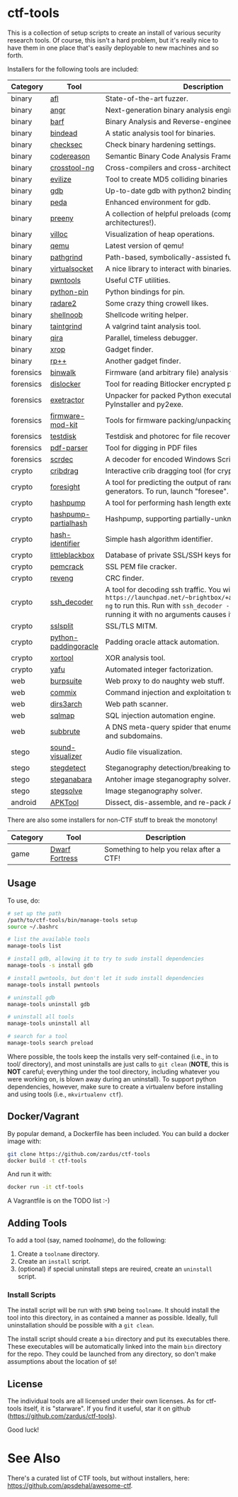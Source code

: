 # ctf-tools

This is a collection of setup scripts to create an install of various security research tools.
Of course, this isn't a hard problem, but it's really nice to have them in one place that's easily deployable to new machines and so forth.

Installers for the following tools are included:

| Category | Tool | Description |
|----------|------|-------------|
| binary | [afl](http://lcamtuf.coredump.cx/afl/) | State-of-the-art fuzzer. | <!--tool-->
| binary | [angr](http://angr.io) | Next-generation binary analysis engine from Shellphish. | <!--tool-->
| binary | [barf](https://github.com/programa-stic/barf-project) | Binary Analysis and Reverse-engineering Framework. | <!--tool-->
| binary | [bindead](https://bitbucket.org/mihaila/bindead/wiki/Home) | A static analysis tool for binaries. | <!--tool-->
| binary | [checksec](https://github.com/slimm609/checksec.sh) | Check binary hardening settings. | <!--tool-->
| binary | [codereason](https://github.com/trailofbits/codereason) | Semantic Binary Code Analysis Framework. | <!--tool-->
| binary | [crosstool-ng](http://crosstool-ng.org/) | Cross-compilers and cross-architecture tools. | <!--tool-->
| binary | [evilize](http://www.mathstat.dal.ca/~selinger/md5collision/) | Tool to create MD5 colliding binaries | <!--tool-->
| binary | [gdb](http://www.gnu.org/software/gdb/) | Up-to-date gdb with python2 bindings. | <!--tool-->
| binary | [peda](https://github.com/longld/peda) | Enhanced environment for gdb. | <!--tool-->
| binary | [preeny](https://github.com/zardus/preeny) | A collection of helpful preloads (compiled for many architectures!). | <!--tool-->
| binary | [villoc](https://github.com/wapiflapi/villoc) | Visualization of heap operations. | <!--tool-->
| binary | [qemu](http://qemu.org) | Latest version of qemu! | <!--tool-->
| binary | [pathgrind](https://github.com/codelion/pathgrind) | Path-based, symbolically-assisted fuzzer. | <!--tool-->
| binary | [virtualsocket](https://github.com/antoniobianchi333/virtualsocket) | A nice library to interact with binaries. | <!--tool-->
| binary | [pwntools](https://github.com/Gallopsled/pwntools) | Useful CTF utilities. | <!--tool-->
| binary | [python-pin](https://github.com/blankwall/Python_Pin) | Python bindings for pin. | <!--tool-->
| binary | [radare2](http://www.radare.org/) | Some crazy thing crowell likes. | <!--tool-->
| binary | [shellnoob](https://github.com/reyammer/shellnoob) | Shellcode writing helper. | <!--tool-->
| binary | [taintgrind](https://github.com/wmkhoo/taintgrind) | A valgrind taint analysis tool. | <!--tool-->
| binary | [qira](http://qira.me) | Parallel, timeless debugger. | <!--tool-->
| binary | [xrop](https://github.com/acama/xrop) | Gadget finder. | <!--tool-->
| binary | [rp++](https://github.com/0vercl0k/rp) | Another gadget finder. | <!--tool-->
| forensics | [binwalk](https://github.com/devttys0/binwalk.git) | Firmware (and arbitrary file) analysis tool. | <!--tool-->
| forensics | [dislocker](http://www.hsc.fr/ressources/outils/dislocker/) | Tool for reading Bitlocker encrypted partitions. | <!--tool-->
| forensics | [exetractor](https://github.com/kholia/exetractor-clone) | Unpacker for packed Python executables. Supports PyInstaller and py2exe. | <!--tool-->
| forensics | [firmware-mod-kit](https://code.google.com/p/firmware-mod-kit/) | Tools for firmware packing/unpacking. | <!--tool-->
| forensics | [testdisk](http://www.cgsecurity.org/wiki/TestDisk) | Testdisk and photorec for file recovery. | <!--tool-->
| forensics | [pdf-parser](http://blog.didierstevens.com/programs/pdf-tools/) | Tool for digging in PDF files | <!--tool-->
| forensics | [scrdec](https://gist.github.com/bcse/1834878) | A decoder for encoded Windows Scripts. | <!--tool-->
| crypto | [cribdrag](https://github.com/SpiderLabs/cribdrag) | Interactive crib dragging tool (for crypto). | <!--tool-->
| crypto | [foresight](https://github.com/ALSchwalm/foresight) | A tool for predicting the output of random number generators. To run, launch "foresee". | <!--tool-->
| crypto | [hashpump](https://github.com/bwall/HashPump) | A tool for performing hash length extension attaacks. | <!--tool-->
| crypto | [hashpump-partialhash](https://github.com/mheistermann/HashPump-partialhash) | Hashpump, supporting partially-unknown hashes. | <!--tool-->
| crypto | [hash-identifier](https://code.google.com/p/hash-identifier/source/checkout) | Simple hash algorithm identifier. | <!--tool-->
| crypto | [littleblackbox](https://github.com/devttys0/littleblackbox) | Database of private SSL/SSH keys for embedded devices. | <!--tool-->
| crypto | [pemcrack](https://github.com/robertdavidgraham/pemcrack) | SSL PEM file cracker. | <!--tool-->
| crypto | [reveng](http://reveng.sourceforge.net/) | CRC finder. | <!--tool-->
| crypto | [ssh_decoder](https://github.com/jjyg/ssh_decoder) | A tool for decoding ssh traffic. You will need `ruby1.8` from `https://launchpad.net/~brightbox/+archive/ubuntu/ruby-ng` to run this. Run with `ssh_decoder --help` for help, as running it with no arguments causes it to crash. | <!--tool-->
| crypto | [sslsplit](https://github.com/droe/sslsplit) | SSL/TLS MITM. | <!--tool-->
| crypto | [python-paddingoracle](https://github.com/mwielgoszewski/python-paddingoracle) | Padding oracle attack automation. | <!--tool-->
| crypto | [xortool](https://github.com/hellman/xortool) | XOR analysis tool. | <!--tool-->
| crypto | [yafu](http://sourceforge.net/projects/yafu/) | Automated integer factorization. | <!--tool-->
| web | [burpsuite](http://portswigger.net/burp) | Web proxy to do naughty web stuff. | <!--tool-->
| web | [commix](https://github.com/stasinopoulos/commix) | Command injection and exploitation tool. | <!--tool-->
| web | [dirs3arch](https://github.com/maurosoria/dirs3arch) | Web path scanner. | <!--tool-->
| web | [sqlmap](http://sqlmap.org/) | SQL injection automation engine. | <!--tool-->
| web | [subbrute](https://github.com/TheRook/subbrute) | A DNS meta-query spider that enumerates DNS records, and subdomains. | <!--tool-->
| stego | [sound-visualizer](http://www.sonicvisualiser.org/) | Audio file visualization. | <!--tool-->
| stego | [stegdetect](http://www.outguess.org/) | Steganography detection/breaking tool. | <!--tool-->
| stego | [steganabara](http://www.caesum.com/handbook/stego.htm) | Antoher image steganography solver. | <!--tool-->
| stego | [stegsolve](http://www.caesum.com/handbook/stego.htm) | Image steganography solver. | <!--tool-->
| android | [APKTool](https://ibotpeaches.github.io/Apktool/) | Dissect, dis-assemble, and re-pack Android APKs | <!--tool-->

There are also some installers for non-CTF stuff to break the monotony!

| Category | Tool | Description |
|----------|------|-------------|
| game | [Dwarf Fortress](http://www.bay12games.com/dwarves/) | Something to help you relax after a CTF! | <!--tool-->

## Usage

To use, do:

```bash
# set up the path
/path/to/ctf-tools/bin/manage-tools setup
source ~/.bashrc

# list the available tools
manage-tools list

# install gdb, allowing it to try to sudo install dependencies
manage-tools -s install gdb

# install pwntools, but don't let it sudo install dependencies
manage-tools install pwntools

# uninstall gdb
manage-tools uninstall gdb

# uninstall all tools
manage-tools uninstall all

# search for a tool
manage-tools search preload
```

Where possible, the tools keep the installs very self-contained (i.e., in to tool/ directory), and most uninstalls are just calls to `git clean` (**NOTE**, this is **NOT** careful; everything under the tool directory, including whatever you were working on, is blown away during an uninstall).
To support python dependencies, however, make sure to create a virtualenv before installing and using tools (i.e., `mkvirtualenv ctf`).

## Docker/Vagrant

By popular demand, a Dockerfile has been included.
You can build a docker image with:

```bash
git clone https://github.com/zardus/ctf-tools
docker build -t ctf-tools
```

And run it with:

```bash
docker run -it ctf-tools
```

A Vagrantfile is on the TODO list :-)

## Adding Tools

To add a tool (say, named *toolname*), do the following:

1. Create a `toolname` directory.
2. Create an `install` script.
3. (optional) if special uninstall steps are reuired, create an `uninstall` script.

### Install Scripts

The install script will be run with `$PWD` being `toolname`. It should install the tool into this directory, in as contained a manner as possible.
Ideally, full uninstallation should be possible with a `git clean`.

The install script should create a `bin` directory and put its executables there.
These executables will be automatically linked into the main `bin` directory for the repo.
They could be launched from any directory, so don't make assumptions about the location of `$0`!

## License

The individual tools are all licensed under their own licenses.
As for ctf-tools itself, it is "starware".
If you find it useful, star it on github (https://github.com/zardus/ctf-tools).

Good luck!

# See Also

There's a curated list of CTF tools, but without installers, here: https://github.com/apsdehal/awesome-ctf.
